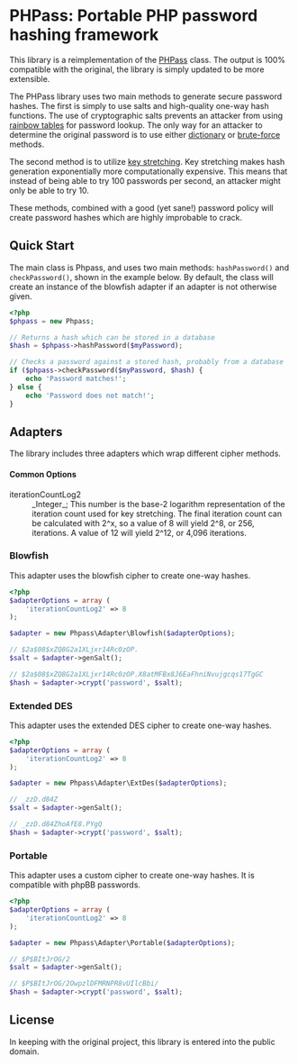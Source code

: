 PHPass: Portable PHP password hashing framework
===============================================

This library is a reimplementation of the [PHPass](http://openwall.com/phpass/) class. The output is 100% compatible with the original, the library is simply updated to be more extensible.

The PHPass library uses two main methods to generate secure password hashes. The first is simply to use salts and high-quality one-way hash functions. The use of cryptographic salts prevents an attacker from using [rainbow tables](http://en.wikipedia.org/wiki/Rainbow_table) for password lookup. The only way for an attacker to determine the original password is to use either [dictionary](http://en.wikipedia.org/wiki/Dictionary_attack) or [brute-force](http://en.wikipedia.org/wiki/Brute_force_attack) methods.

The second method is to utilize [key stretching](http://en.wikipedia.org/wiki/Key_stretching). Key stretching makes hash generation exponentially more computationally expensive. This means that instead of being able to try 100 passwords per second, an attacker might only be able to try 10.

These methods, combined with a good (yet sane!) password policy will create password hashes which are highly improbable to crack.


Quick Start
-----------

The main class is Phpass, and uses two main methods: `hashPassword()` and `checkPassword()`, shown in the example below. By default, the class will create an instance of the blowfish adapter if an adapter is not otherwise given.

```php
<?php
$phpass = new Phpass;

// Returns a hash which can be stored in a database
$hash = $phpass->hashPassword($myPassword);

// Checks a password against a stored hash, probably from a database
if ($phpass->checkPassword($myPassword, $hash) {
    echo 'Password matches!';
} else {
    echo 'Password does not match!';
}
```

Adapters
--------

The library includes three adapters which wrap different cipher methods.

#### Common Options

<dt>iterationCountLog2</dt>
  <dd>_Integer_; This number is the base-2 logarithm representation of the iteration count used for key stretching. The final iteration count can be calculated with 2^x, so a value of 8 will yield 2^8, or 256, iterations. A value of 12 will yield 2^12, or 4,096 iterations.</dd>

### Blowfish

This adapter uses the blowfish cipher to create one-way hashes.

```php
<?php
$adapterOptions = array (
    'iterationCountLog2' => 8
);

$adapter = new Phpass\Adapter\Blowfish($adapterOptions);

// $2a$08$xZQ8G2a1XLjxr14Rc0zOP.
$salt = $adapter->genSalt();

// $2a$08$xZQ8G2a1XLjxr14Rc0zOP.X8atMFBx8J6EaFhniNvujgcqs17TgGC
$hash = $adapter->crypt('password', $salt);
```

### Extended DES

This adapter uses the extended DES cipher to create one-way hashes.

```php
<?php
$adapterOptions = array (
    'iterationCountLog2' => 8
);

$adapter = new Phpass\Adapter\ExtDes($adapterOptions);

// _zzD.d84Z
$salt = $adapter->genSalt();

// _zzD.d84ZhoAfE8.PYgQ
$hash = $adapter->crypt('password', $salt);
```

### Portable

This adapter uses a custom cipher to create one-way hashes. It is compatible with phpBB passwords.

```php
<?php
$adapterOptions = array (
    'iterationCountLog2' => 8
);

$adapter = new Phpass\Adapter\Portable($adapterOptions);

// $P$BItJrOG/2
$salt = $adapter->genSalt();

// $P$BItJrOG/2OwpzlDFMRNPR8vUIlcBbi/
$hash = $adapter->crypt('password', $salt);
```

License
-------

In keeping with the original project, this library is entered into the public domain.